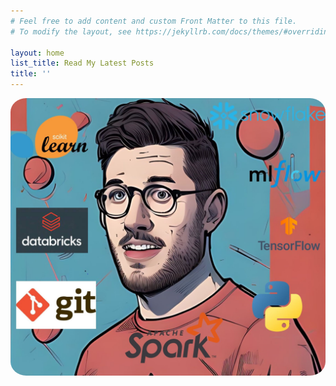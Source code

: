 ```yaml
---
# Feel free to add content and custom Front Matter to this file.
# To modify the layout, see https://jekyllrb.com/docs/themes/#overriding-theme-defaults

layout: home
list_title: Read My Latest Posts
title: ''
---
```



<a href="url"><img src="/assets/images/calvin_web_collage.jpg" height="auto" width="1000" style="border-radius:5%"></a>


